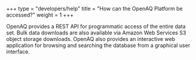 +++
type = "developers/help"
title = "How can the OpenAQ Platform be accessed?"
weight = 1
+++


OpenAQ provides a REST API for programmatic access of the entire data set. Bulk data downloads are also available via Amazon Web Services S3 object storage downloads. OpenAQ also provides an interactive web application for browsing and searching the database from a graphical user interface.